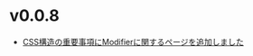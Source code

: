 # v0.0.8

- [CSS構造の重要事項にModifierに関するページを追加しました](/docs/html/methodologies/important/modifier)

<!-- truncate -->
